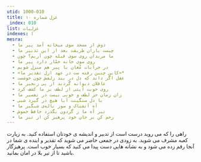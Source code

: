 ```yaml
---
utid: 1000-010
title: غزل شماره ۱۰
_index: 010
list: غزلیات
indexes: ا
mesra:
  - دوش از مسجد سوی میخانه آمد پیر ما
  - چیست یاران طریقت بعد از این تدبیر ما
  - ما مریدان روی سوی قبله چون آریم؟ چون
  - روی سوی خانه خمّار دارد پیر ما
  - در خرابات مُغان با پیر هم منزل شویم
  - «کاین چنین رفته ست در عهد ازل تقدیر ما»*
  - عقل اگر داند که دل در بند زلفش چون خوشست
  - عاقلان دیوانه گردند از پی زنجیر ما
  - روی خوبت آیتی از لطف بر ما کشف کرد
  - زان زمان جز لطف و خوبی نیست در تفسیر ما
  - با دل سنگینت آیا هیچ در گیرد شبی
  - آه آتشناک و سوز ناله‌ی شبگیر ما
  - تیر آه ما ز گردون بگذرد حافظ خموش
  - رحم کن بر جان خود پرهیز کن از تیر ما
---
```

راهی را که می روید درست است از تدبیر و اندیشه ی خودتان استفاده کنید. به زیارت کعبه مشرف می شوید. به زودی در جمعی حاضر می شوید که تقدیر و اینده ی شما در آنجا رقم زده می شود و به نشانه هایی دست پیدا می کنید که بسیار خوب است. پرهیزگار باشید تا از تیر بلا در امان بمانید.
